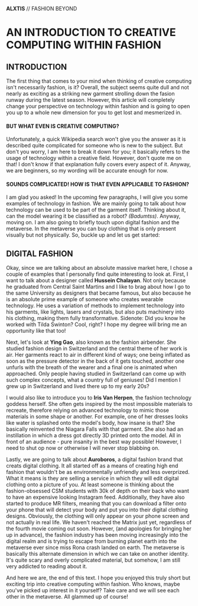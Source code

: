 **ALXTIS** // FASHION BEYOND
# AN INTRODUCTION TO CREATIVE COMPUTING WITHIN FASHION 
## INTRODUCTION
The first thing that comes to your mind when thinking of creative computing isn't necessarily fashion, is it? Overall, the subject seems quite dull and not nearly as exciting as a striking new garment strolling down the fasion runway during the latest season. However, this article will completely change your perspective on technology within fashion and is going to open you up to a whole new dimension for you to get lost and mesmerized in. 

#### BUT WHAT EVEN IS CREATIVE COMPUTING?
Unfortunately, a quick Wikipedia search won't give you the answer as it is described quite complicated for someone who is new to the subject. But don't you worry, I am here to break it down for you; it basically refers to the usage of technology within a creative field. However, don't quote me on that! I don't know if that explanation fully covers every aspect of it. Anyway, we are beginners, so my wording will be accurate enough for now. 

#### SOUNDS COMPLICATED! HOW IS THAT EVEN APPLICABLE TO FASHION?
I am glad you asked! In the upcoming few paragraphs, I will give you some examples of technology in fashion. We are mainly going to talk about how technology can be used to be part of the garment itself. Thinking about it, can the model wearing it be classified as a robot? *(Badumtss)*. Anyway, moving on. I am also going to briefly touch upon digital fashion and the metaverse. In the metaverse you can buy clothing that is only present visually but not physically. 
So, buckle up and let us get started: 

## DIGITAL FASHION
Okay, since we are talking about an absolute massive market here, I chose a couple of examples that I personally find quite interesting to look at. First, I want to talk about a designer called **Hussein Chalayan**. Not only because he graduated from Central Saint Martins and I like to brag about how I go to the same University as designers that became famous, but also because he is an absolute prime example of someone who creates wearable technology. He uses a variation of methods to implement technology into his garments, like lights, lasers and crystals, but also puts machinery into his clothing, making them fully transformative. Sidenote: Did you know he worked with Tilda Swinton? Cool, right? I hope my degree will bring me an opportunity like that too! 

Next, let's look at **Ying Gao**, also known as the fashion airbender. She studied fashion design in Switzerland and the central theme of her work is air. Her garments react to air in different kind of ways; one being inflated as soon as the pressure detector in the back of it gets touched, another one unfurls with the breath of the wearer and a final one is animated when approached. Only people having studied in Switzerland can come up with such complex concepts, what a country full of geniuses! Did I mention I grew up in Switzerland and lived there up to my early 20s? 

I would also like to introduce you to **Iris Van Herpen**, the fashion technology goddess herself. She often gets inspired by the most impossible materials to recreate, therefore relying on advanced technology to mimic those materials in some shape or another. For example, one of her dresses looks like water is splashed onto the model's body, how insane is that? She basically reinvented the Niagara Falls with that garment. She also had an instillation in which a dress got directly 3D printed onto the model. All in front of an audience - pure insanity in the best way possible! However, I need to shut op now or otherwise I will never stop blabbing on.

Lastly, we are going to talk about **Auroboros**, a digital fashion brand that creats digital clothing. It all started off as a means of creating high end fashion that wouldn't be as environmentally unfriendly and less overprized. What it means is they are selling a service in which they will edit digital clothing onto a picture of you. At least someone is thinking about the fashion-obsessed CSM students with 30k of depth on their back who want to have an expensive looking Instagram feed. Additionally, they have also started to produce MR filters, meaning that you can download a filter onto your phone that will detect your body and put you into their digital clothing designs. Obviously, the clothing will only appear on your phone screen and not actually in real life. We haven't reached the Matrix just yet, regardless of the fourth movie coming out soon. However, (and apologies for bringing her up in advance), the fashion industry has been moving increasingly into the digital realm and is trying to escape from burning planet earth into the metaverse ever since miss Rona crash landed on earth. The metaverse is basically this alternate dimension in which we can take on another identity. It's quite scary and overly complicated material, but somehow, I am still very addicted to reading about it. 

And here we are, the end of this text. I hope you enjoyed this truly short but exciting trip into creative computing within fashion. Who knows, maybe you've picked up interest in it yourself? Take care and we will see each other in the metaverse. All glammed up of course! 
